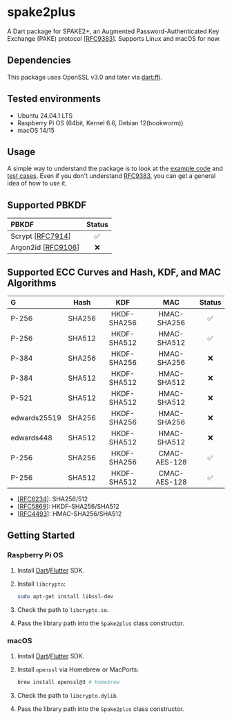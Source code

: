 # spake2plus

A Dart package for SPAKE2+, an Augmented Password-Authenticated Key Exchange (PAKE) protocol [[RFC9383](https://datatracker.ietf.org/doc/rfc9383/)]. Supports Linux and macOS for now.

## Dependencies

This package uses OpenSSL v3.0 and later via [dart:ffi](https://api.dart.dev/dart-ffi/dart-ffi-library.html).

## Tested environments

* Ubuntu 24.04.1 LTS
* Raspberry Pi OS (64bit, Kernel 6.6, Debian 12(bookworm))
* macOS 14/15

## Usage

A simple way to understand the package is to look at the [example code](example/main.dart) and [test cases](test). Even if you don't understand [RFC9383](https://datatracker.ietf.org/doc/rfc9383/), you can get a general idea of how to use it.

## Supported PBKDF

| PBKDF | Status |
| :--- | :---: |
| Scrypt [[RFC7914](https://datatracker.ietf.org/doc/html/rfc7914.html)] | ✅ |
| Argon2id [[RFC9106](https://datatracker.ietf.org/doc/rfc9106/)] | ❌ |

## Supported ECC Curves and Hash, KDF, and MAC Algorithms

| G | Hash | KDF | MAC | Status |
| :--- | :---: | :---: | :---: | :---: |
| P-256        | SHA256 | HKDF-SHA256 | HMAC-SHA256  | ✅ |
| P-256        | SHA512 | HKDF-SHA512 | HMAC-SHA512  | ✅ |
| P-384        | SHA256 | HKDF-SHA256 | HMAC-SHA256  | ❌ |
| P-384        | SHA512 | HKDF-SHA512 | HMAC-SHA512  | ❌ |
| P-521        | SHA512 | HKDF-SHA512 | HMAC-SHA512  | ❌ |
| edwards25519 | SHA256 | HKDF-SHA256 | HMAC-SHA256  | ❌ |
| edwards448   | SHA512 | HKDF-SHA512 | HMAC-SHA512  | ❌ |
| P-256        | SHA256 | HKDF-SHA256 | CMAC-AES-128 | ✅ |
| P-256        | SHA512 | HKDF-SHA512 | CMAC-AES-128 | ✅ |

* [[RFC6234](https://datatracker.ietf.org/doc/html/rfc6234)]: SHA256/512
* [[RFC5869](https://datatracker.ietf.org/doc/html/rfc5869)]: HKDF-SHA256/SHA512
* [[RFC4493](https://datatracker.ietf.org/doc/html/rfc4493)]: HMAC-SHA256/SHA512

## Getting Started

### Raspberry Pi OS

1. Install [Dart](https://dart.dev/get-dart)/[Flutter](https://docs.flutter.dev/get-started/install) SDK.
2. Install `libcrypto`:

    ```sh
    sudo apt-get install libssl-dev
    ```

3. Check the path to `libcrypto.so`.
4. Pass the library path into the `Spake2plus` class constructor.

### macOS

1. Install [Dart](https://dart.dev/get-dart)/[Flutter](https://docs.flutter.dev/get-started/install) SDK.
2. Install `openssl` via Homebrew or MacPorts:

    ```sh
    brew install openssl@3 # Homebrew
    ```

3. Check the path to `libcrypto.dylib`.
4. Pass the library path into the `Spake2plus` class constructor.
